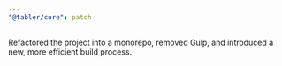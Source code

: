 ```yaml
---
"@tabler/core": patch
---
```


Refactored the project into a monorepo, removed Gulp, and introduced a new, more efficient build process.
